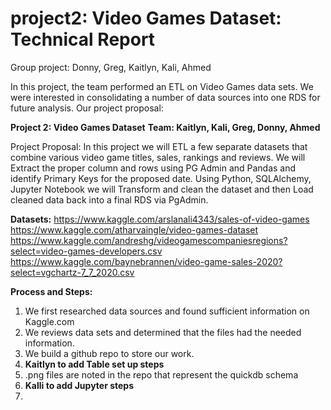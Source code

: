 # project2: Video Games Dataset: Technical Report
Group project: Donny, Greg, Kaitlyn, Kali, Ahmed

In this project, the team performed an ETL on Video Games data sets. We were interested in consolidating a number of data sources into one RDS for future analysis. Our project proposal:

**Project 2: Video Games Dataset**
**Team: Kaitlyn, Kali, Greg, Donny, Ahmed**

Project Proposal:
In this project we will ETL a few separate datasets that combine various video game titles, sales, rankings and reviews. We will Extract the proper column and rows using PG Admin and Pandas and identify Primary Keys for the proposed date. Using Python, SQLAlchemy, Jupyter Notebook we will Transform and clean the dataset and then Load cleaned data back into a final RDS via PgAdmin.

**Datasets:**
https://www.kaggle.com/arslanali4343/sales-of-video-games
https://www.kaggle.com/atharvaingle/video-games-dataset
https://www.kaggle.com/andreshg/videogamescompaniesregions?select=video-games-developers.csv 
https://www.kaggle.com/baynebrannen/video-game-sales-2020?select=vgchartz-7_7_2020.csv 

**Process and Steps:**
1. We first researched data sources and found sufficient information on Kaggle.com
2. We reviews data sets and determined that the files had the needed information.
3. We build a github repo to store our work.
4. **Kaitlyn to add Table set up steps**
5. .png files are noted in the repo that represent the quickdb schema
6. **Kalli to add Jupyter steps**
7. 
